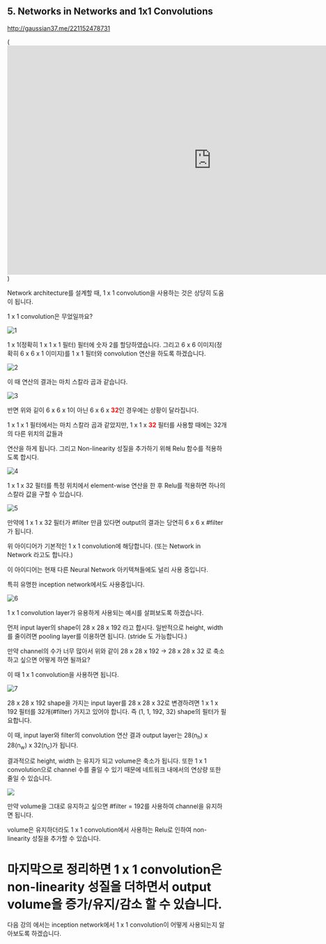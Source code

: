 ## 5. Networks in Networks and 1x1 Convolutions ##
http://gaussian37.me/221152478731

(<iframe width="936" height="526" src="http://serviceapi.nmv.naver.com/flash/convertIframeTag.nhn?vid=35F63D53A57F8A40EAC94AA1B1F1445AA003&outKey=V12290c76988a98ae1b6e52aca63efe78676cc00891a64ef60d9552aca63efe78676c" frameborder="no" scrolling="no"></iframe>)

Network  architecture를 설계할 때, 1 x 1  convolution을 사용하는 것은 상당히 도움이 됩니다. 

1 x 1 convolution은 무었일까요?

![1](https://i.imgur.com/TxJePTx.png)


1 x 1(정확히 1 x 1 x 1 필터) 필터에 숫자 2를 할당하였습니다. 그리고 6 x 6 이미지(정확히 6 x 6 x 1 이미지)를 1 x 1 필터와 convolution 연산을 하도록 하겠습니다.

![2](https://i.imgur.com/xYg7IcE.png)

이 때 연산의 결과는 마치 스칼라 곱과 같습니다.

![3](https://i.imgur.com/kvRnGpt.png)

반면 위와 깉이 6 x 6 x 1이 아닌 6 x 6 x <span style="color:red">**32**</span>인 경우에는 상황이 달라집니다. 

1 x 1 x 1 필터에서는 마치 스칼라 곱과 같았지만, 1 x 1 x <span style="color:red">**32**</span> 필터를 사용할 때에는 32개의 다른 위치의 값들과

연산을 하게 됩니다. 그리고 Non-linearity 성질을 추가하기 위해 Relu 함수를 적용하도록 합시다.

![4](https://i.imgur.com/yORXXVB.png)

1 x 1 x 32 필터를 특정 위치에서 element-wise 연산을 한 후 Relu를 적용하면 하나의 스칼라 값을 구할 수 있습니다.

![5](https://i.imgur.com/m4Zk5mb.png)

만약에 1 x 1 x 32 필터가 #filter 만큼 있다면 output의 결과는 당연히 6 x 6 x #filter가 됩니다.

위 아이디어가 기본적인 1 x 1 convolution에 해당합니다. (또는 Network in Network 라고도 합니다.)

이 아이디어는 현재 다른 Neural Network 아키텍쳐들에도 널리 사용 중입니다.

특히 유명한 inception network에서도 사용중입니다.

![6](https://i.imgur.com/Qwn6WXV.png)

1 x 1 convolution layer가 유용하게 사용되는 예시를 살펴보도록 하겠습니다.

먼저 input layer의 shape이 28 x 28 x 192 라고 합시다. 일반적으로 height, width를 줄이려면 pooling layer를 이용하면 됩니다. (stride 도 가능합니다.)

만약 channel의 수가 너무 많아서 위와 같이 28 x 28 x 192 → 28 x 28 x 32 로 축소하고 싶으면 어떻게 하면 될까요?

이 때 1 x 1 convolution을 사용하면 됩니다.

![7](https://i.imgur.com/7njNlHN.png)

28 x 28 x 192 shape을 가지는 input layer를 28 x 28 x 32로 변경하려면 1 x 1 x 192 필터를 32개(#filter) 가지고 있어야 합니다. 즉 (1, 1, 192, 32) shape의 필터가 필요합니다. 

이 때, input layer와 filter의 convolution 연산 결과 output layer는 28(n<sub>h</sub>) x 28(n<sub>w</sub>) x 32(n<sub>c</sub>)가 됩니다.

결과적으로 height, width 는 유지가 되고 volume은 축소가 됩니다. 또한 1 x 1 convolution으로 channel 수를 줄일 수 있기 때문에 네트워크 내에서의 연상량 또한 줄일 수 있습니다.

![](https://i.imgur.com/HmQfvPx.png)

만약 volume을 그대로 유지하고 싶으면 #filter = 192를 사용하여 channel을 유지하면 됩니다. 

volume은 유지하더라도 1 x 1 convolution에서 사용하는 Relu로 인하여 non-linearity 성질을 추가할 수 있습니다.


# 마지막으로 정리하면 1 x 1 convolution은 non-linearity 성질을 더하면서 output volume을 증가/유지/감소 할 수 있습니다. #

다음 강의 에서는 inception network에서 1 x 1 convolution이 어떻게 사용되는지 알아보도록 하겠습니다.